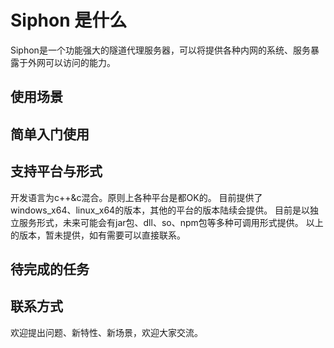 # Siphon 是什么
Siphon是一个功能强大的隧道代理服务器，可以将提供各种内网的系统、服务暴露于外网可以访问的能力。
## 使用场景
## 简单入门使用

## 支持平台与形式
开发语言为c++&c混合。原则上各种平台是都OK的。
目前提供了windows_x64、linux_x64的版本，其他的平台的版本陆续会提供。
目前是以独立服务形式，未来可能会有jar包、dll、so、npm包等多种可调用形式提供。
以上的版本，暂未提供，如有需要可以直接联系。
## 待完成的任务
## 联系方式
欢迎提出问题、新特性、新场景，欢迎大家交流。
